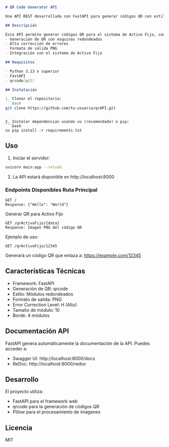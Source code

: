 ```markdown
# QR Code Generator API

Una API REST desarrollada con FastAPI para generar códigos QR con estilo personalizado.

## Descripción

Esta API permite generar códigos QR para el sistema de Activo Fijo, con las siguientes características:
- Generación de QR con esquinas redondeadas
- Alta corrección de errores
- Formato de salida PNG
- Integración con el sistema de Activo Fijo

## Requisitos

- Python 3.13 o superior
- FastAPI
- qrcode[pil]

## Instalación

1. Clonar el repositorio:
```bash
git clone https://github.com/tu-usuario/qrAPI.git
 ```
```

2. Instalar dependencias usando uv (recomendado) o pip:
```bash
uv pip install -r requirements.txt
 ```

## Uso
1. Iniciar el servidor:
```bash
uvicorn main:app --reload
 ```

2. La API estará disponible en http://localhost:8000
### Endpoints Disponibles Ruta Principal
```plaintext
GET /
Response: {"Hello": "World"}
 ```
 Generar QR para Activo Fijo
```plaintext
GET /qrActivoFijo/{data}
Response: Imagen PNG del código QR
 ```

Ejemplo de uso:

```plaintext
GET /qrActivoFijo/12345
 ```

Generará un código QR que enlaza a: https://example.com/12345

## Características Técnicas
- Framework: FastAPI
- Generación de QR: qrcode
- Estilo: Módulos redondeados
- Formato de salida: PNG
- Error Correction Level: H (Alto)
- Tamaño de módulo: 10
- Borde: 4 módulos
## Documentación API
FastAPI genera automáticamente la documentación de la API. Puedes acceder a:

- Swagger UI: http://localhost:8000/docs
- ReDoc: http://localhost:8000/redoc
## Desarrollo
El proyecto utiliza:

- FastAPI para el framework web
- qrcode para la generación de códigos QR
- Pillow para el procesamiento de imágenes
## Licencia
MIT